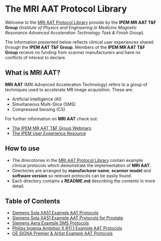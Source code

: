 # The MRI AAT Protocol Library
Welcome to the [MRI AAT Protocol Library](https://github.com/MR-AAT-IPEM/mri_aat_protocol_library) provide by the **IPEM MR AAT T&F Group** (*Institute of Physics and Engineering in Medicine Magnetic Resonance Advanced Acceleration Technology Task & Finish Group*).


The information presented below reflects clinical user experiences shared through the **IPEM AAT T&F Group**. Members of the **IPEM MR AAT T&F Group** receive no funding from scanner manufacturers and have no conflicts of interest to declare.

## What is MRI AAT?
**MRI AAT** (MRI Advanced Acceleration Technology) refers to a group of techniques used to accelerate MR image acquisition. These are:  
- Artificial Intelligence (AI)
- Simultaneous Multi-Slice (SMS)
- Compressed Sensing (CS)


For further information on **MRI AAT** check out:
- [The IPEM MR AAT T&F Group Webinars](https://www.ipem.ac.uk/resources/other-resources/webinars/advanced-acceleration-technology-in-mri-an-overview/)
- [The IPEM User Experience Resource](https://www.ipem.ac.uk/resources/mr-advanced-acceleration-technology/)

## How to use
- The direcotories in the [MRI AAT Protocol Library](https://github.com/MR-AAT-IPEM/mri_aat_protocol_library) contain example clinical protocols which demonstrate the implementation of **MRI AAT**.
- Directories are arranged by **manufacturer name**, **scanner model** and **software version** so relevant protocols can be easily found.
- Each directory contains a **README.md** describing the contents in more detail.

## Table of Contents
- [Siemens Sola XA51 Example AAT Protocols](https://github.com/MR-AAT-IPEM/mri_aat_protocol_library/tree/main/siemens_sola_xa51_aat_example_protocols)
- [Siemens Sola XA51 Example AAT Protocols for Prostate](https://github.com/MR-AAT-IPEM/mri_aat_protocol_library/tree/main/siemens_sola_xa51_prostate_example_protocols)
- [Siemens Aera Example SMS Protocols](https://github.com/MR-AAT-IPEM/mri_aat_protocol_library/tree/main/Siemens_Aera_SMS_example_protocols)
- [Philips Ingenia Ambition X R11.1 Example AAT Protocols](https://github.com/MR-AAT-IPEM/mri_aat_protocol_library/tree/main/philips_ingenia_ambition_r11p1_aat_example_protocols)
- [GE SIGNA Premier & Artist Example AAT Protocols](https://github.com/MR-AAT-IPEM/mri_aat_protocol_library/tree/main/ge_artist_and_premier_aat_example_protocols)
